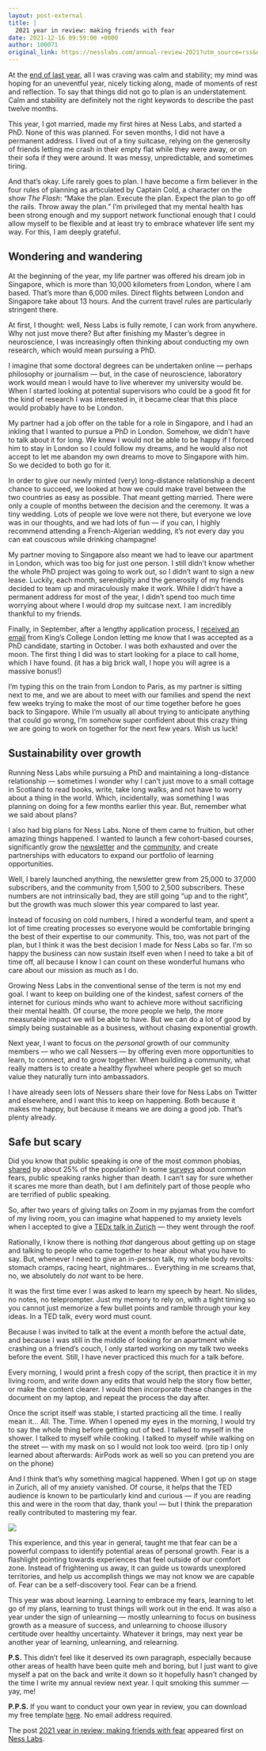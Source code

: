 ```yaml
---
layout: post-external
title: |
  2021 year in review: making friends with fear
date: 2021-12-16 09:59:00 +0000
author: 100071
original_link: https://nesslabs.com/annual-review-2021?utm_source=rss&utm_medium=rss&utm_campaign=annual-review-2021
---
```


At the [end of last year](https://nesslabs.com/annual-review-2020), all I was craving was calm and stability; my mind was hoping for an uneventful year, nicely ticking along, made of moments of rest and reflection. To say that things did not go to plan is an understatement. Calm and stability are definitely not the right keywords to describe the past twelve months.

This year, I got married, made my first hires at Ness Labs, and started a PhD. None of this was planned. For seven months, I did not have a permanent address. I lived out of a tiny suitcase, relying on the generosity of friends letting me crash in their empty flat while they were away, or on their sofa if they were around. It was messy, unpredictable, and sometimes tiring.

And that’s okay. Life rarely goes to plan. I have become a firm believer in the four rules of planning as articulated by Captain Cold, a character on the show _The Flash_: “Make the plan. Execute the plan. Expect the plan to go off the rails. Throw away the plan.” I’m privileged that my mental health has been strong enough and my support network functional enough that I could allow myself to be flexible and at least try to embrace whatever life sent my way. For this, I am deeply grateful.

## Wondering and wandering

At the beginning of the year, my life partner was offered his dream job in Singapore, which is more than 10,000 kilometers from London, where I am based. That’s more than 6,000 miles. Direct flights between London and Singapore take about 13 hours. And the current travel rules are particularly stringent there.

At first, I thought: well, Ness Labs is fully remote, I can work from anywhere. Why not just move there? But after finishing my Master’s degree in neuroscience, I was increasingly often thinking about conducting my own research, which would mean pursuing a PhD.

I imagine that some doctoral degrees can be undertaken online — perhaps philosophy or journalism — but, in the case of neuroscience, laboratory work would mean I would have to live wherever my university would be. When I started looking at potential supervisors who could be a good fit for the kind of research I was interested in, it became clear that this place would probably have to be London.

My partner had a job offer on the table for a role in Singapore, and I had an inkling that I wanted to pursue a PhD in London. Somehow, we didn’t have to talk about it for long. We knew I would not be able to be happy if I forced him to stay in London so I could follow my dreams, and he would also not accept to let me abandon my own dreams to move to Singapore with him. So we decided to both go for it.

In order to give our newly minted (very) long-distance relationship a decent chance to succeed, we looked at how we could make travel between the two countries as easy as possible. That meant getting married. There were only a couple of months between the decision and the ceremony. It was a tiny wedding. Lots of people we love were not there, but everyone we love was in our thoughts, and we had lots of fun — if you can, I highly recommend attending a French-Algerian wedding, it’s not every day you can eat couscous while drinking champagne!

My partner moving to Singapore also meant we had to leave our apartment in London, which was too big for just one person. I still didn’t know whether the whole PhD project was going to work out, so I didn’t want to sign a new lease. Luckily, each month, serendipity and the generosity of my friends decided to team up and miraculously make it work. While I didn’t have a permanent address for most of the year, I didn’t spend too much time worrying about where I would drop my suitcase next. I am incredibly thankful to my friends.

Finally, in September, after a lengthy application process, I [received an email](https://twitter.com/anthilemoon/status/1434821389467504640) from King’s College London letting me know that I was accepted as a PhD candidate, starting in October. I was both exhausted and over the moon. The first thing I did was to start looking for a place to call home, which I have found. (it has a big brick wall, I hope you will agree is a massive bonus!)

I’m typing this on the train from London to Paris, as my partner is sitting next to me, and we are about to meet with our families and spend the next few weeks trying to make the most of our time together before he goes back to Singapore. While I’m usually all about trying to anticipate anything that could go wrong, I’m somehow super confident about this crazy thing we are going to work on together for the next few years. Wish us luck!

## Sustainability over growth

Running Ness Labs while pursuing a PhD and maintaining a long-distance relationship — sometimes I wonder why I can’t just move to a small cottage in Scotland to read books, write, take long walks, and not have to worry about a thing in the world. Which, incidentally, was something I was planning on doing for a few months earlier this year. But, remember what we said about plans?

I also had big plans for Ness Labs. None of them came to fruition, but other amazing things happened. I wanted to launch a few cohort-based courses, significantly grow the [newsletter](https://nesslabs.com/newsletter) and the [community](https://nesslabs.com/membership), and create partnerships with educators to expand our portfolio of learning opportunities.

Well, I barely launched anything, the newsletter grew from 25,000 to 37,000 subscribers, and the community from 1,500 to 2,500 subscribers. These numbers are not intrinsically bad, they are still going “up and to the right”, but the growth was much slower this year compared to last year.

Instead of focusing on cold numbers, I hired a wonderful team, and spent a lot of time creating processes so everyone would be comfortable bringing the best of their expertise to our community. This, too, was not part of the plan, but I think it was the best decision I made for Ness Labs so far. I’m so happy the business can now sustain itself even when I need to take a bit of time off, all because I know I can count on these wonderful humans who care about our mission as much as I do.

Growing Ness Labs in the conventional sense of the term is not my end goal. I want to keep on building one of the kindest, safest corners of the internet for curious minds who want to achieve more without sacrificing their mental health. Of course, the more people we help, the more measurable impact we will be able to have. But we can do a lot of good by simply being sustainable as a business, without chasing exponential growth.

Next year, I want to focus on the _personal_ growth of our community members — who we call Nessers — by offering even more opportunities to learn, to connect, and to grow together. When building a community, what really matters is to create a healthy flywheel where people get so much value they naturally turn into ambassadors.

I have already seen lots of Nessers share their love for Ness Labs on Twitter and elsewhere, and I want this to keep on happening. Both because it makes me happy, but because it means we are doing a good job. That’s plenty already.

## Safe but scary

Did you know that public speaking is one of the most common phobias, [shared](https://pubmed.ncbi.nlm.nih.gov/10501711/) by about 25% of the population? In some [surveys](https://www.thetimes.co.uk/article/speaking-in-public-is-worse-than-death-for-most-5l2bvqlmbnt) about common fears, public speaking ranks higher than death. I can’t say for sure whether it scares me more than death, but I am definitely part of those people who are terrified of public speaking.

So, after two years of giving talks on Zoom in my pyjamas from the comfort of my living room, you can imagine what happened to my anxiety levels when I accepted to give a [TEDx talk in Zurich](https://www.flickr.com/photos/tedxzurich/albums/72157720186319392/page2) — they went through the roof.

Rationally, I know there is nothing _that_ dangerous about getting up on stage and talking to people who came together to hear about what you have to say. But, whenever I need to give an in-person talk, my whole body revolts: stomach cramps, racing heart, nightmares… Everything in me screams that, no, we absolutely do _not_ want to be here.

It was the first time ever I was asked to learn my speech by heart. No slides, no notes, no teleprompter. Just my memory to rely on, with a tight timing so you cannot just memorize a few bullet points and ramble through your key ideas. In a TED talk, every word must count.

Because I was invited to talk at the event a month before the actual date, and because I was still in the middle of looking for an apartment while crashing on a friend’s couch, I only started working on my talk two weeks before the event. Still, I have never practiced this much for a talk before.

Every morning, I would print a fresh copy of the script, then practice it in my living room, and write down any edits that would help the story flow better, or make the content clearer. I would then incorporate these changes in the document on my laptop, and repeat the process the day after.

Once the script itself was stable, I started practicing all the time. I really mean it… All. The. Time. When I opened my eyes in the morning, I would try to say the whole thing before getting out of bed. I talked to myself in the shower. I talked to myself while cooking. I talked to myself while walking on the street — with my mask on so I would not look too weird. (pro tip I only learned about afterwards: AirPods work as well so you can pretend you are on the phone)

And I think that’s why something magical happened. When I got up on stage in Zurich, all of my anxiety vanished. Of course, it helps that the TED audience is known to be particularly kind and curious — if you are reading this and were in the room that day, thank you! — but I think the preparation really contributed to mastering my fear.

[![](https://nesslabs.com/wp-content/uploads/2021/12/tedx-brain-myths-photos.png)](https://nesslabs.com/wp-content/uploads/2021/12/tedx-brain-myths-photos.png)

This experience, and this year in general, taught me that fear can be a powerful compass to identify potential areas of personal growth. Fear is a flashlight pointing towards experiences that feel outside of our comfort zone. Instead of frightening us away, it can guide us towards unexplored territories, and help us accomplish things we may not know we are capable of. Fear can be a self-discovery tool. Fear can be a friend.

This year was about learning. Learning to embrace my fears, learning to let go of my plans, learning to trust things will work out in the end. It was also a year under the sign of unlearning — mostly unlearning to focus on business growth as a measure of success, and unlearning to choose illusory certitude over healthy uncertainty. Whatever it brings, may next year be another year of learning, unlearning, and relearning.

**P.S.** This didn’t feel like it deserved its own paragraph, especially because other areas of health have been quite meh and boring, but I just want to give myself a pat on the back and write it down so it hopefully hasn’t changed by the time I write my annual review next year. I quit smoking this summer — yay, me!

**P.P.S.** If you want to conduct your own year in review, you can download my free template [here](https://nesslabs.com/year-in-review). No email address required.

The post [2021 year in review: making friends with fear](https://nesslabs.com/annual-review-2021) appeared first on [Ness Labs](https://nesslabs.com).
